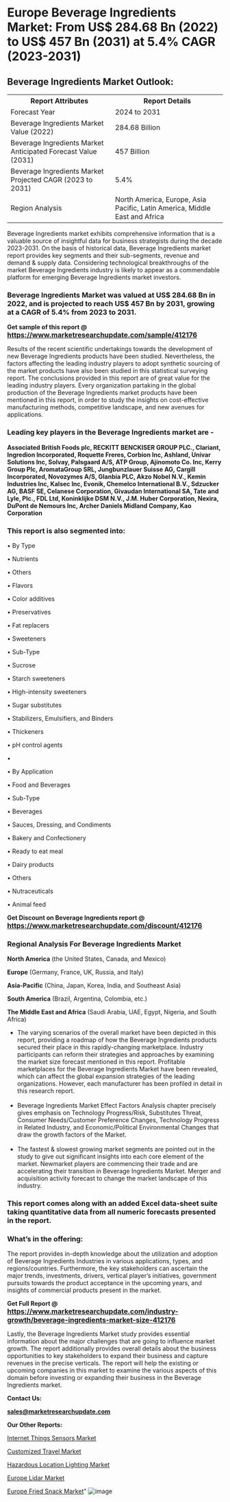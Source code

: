 # Europe Beverage Ingredients Market: From US$ 284.68 Bn (2022) to US$ 457 Bn (2031) at 5.4% CAGR (2023-2031)

<html>
<body>

<h2>Beverage Ingredients Market Outlook:</h2>

<table>
  <tr>
    <th>Report Attributes</th>
    <th>Report Details</th>
  </tr>
  <tr>
    <td>Forecast Year</td>
    <td>2024 to 2031</td>
  </tr>
  <tr>
    <td>Beverage Ingredients Market Value (2022)</td>
    <td>284.68 Billion</td>
  </tr>
  <tr>
    <td>Beverage Ingredients Market Anticipated Forecast Value (2031)</td>
    <td>457 Billion</td>
  </tr>
  <tr>
    <td>Beverage Ingredients Market Projected CAGR (2023 to 2031)</td>
    <td>5.4%</td>
  </tr>
  <tr>
    <td>Region Analysis</td>
    <td>North America, Europe, Asia Pacific, Latin America, Middle East and Africa</td>
  </tr>
</table>

</body>
</html>

Beverage Ingredients market exhibits comprehensive information that is a valuable source of insightful data for business strategists during the decade 2023-2031. On the basis of historical data, Beverage Ingredients market report provides key segments and their sub-segments, revenue and demand &amp; supply data. Considering technological breakthroughs of the market Beverage Ingredients industry is likely to appear as a commendable platform for emerging Beverage Ingredients market investors.

<strong><h3>Beverage Ingredients Market was valued at US$ 284.68 Bn in 2022, and is projected to reach US$ 457 Bn by 2031, growing at a CAGR of 5.4% from 2023 to 2031.</h3></strong>

<strong>Get sample of this report @ <a href=https://www.marketresearchupdate.com/sample/412176><font size=3 color=#0000ff>https://www.marketresearchupdate.com/sample/412176</font></a></strong>

Results of the recent scientific undertakings towards the development of new Beverage Ingredients products have been studied. Nevertheless, the factors affecting the leading industry players to adopt synthetic sourcing of the market products have also been studied in this statistical surveying report. The conclusions provided in this report are of great value for the leading industry players. Every organization partaking in the global production of the Beverage Ingredients market products have been mentioned in this report, in order to study the insights on cost-effective manufacturing methods, competitive landscape, and new avenues for applications.

<strong><h3>Leading key players in the Beverage Ingredients market are -</h3></strong>

<strong>Associated British Foods plc, RECKITT BENCKISER GROUP PLC., Clariant, Ingredion Incorporated, Roquette Freres, Corbion Inc, Ashland, Univar Solutions Inc, Solvay, Palsgaard A/S, ATP Group, Ajinomoto Co. Inc, Kerry Group Plc, AromataGroup SRL, Jungbunzlauer Suisse AG, Cargill Incorporated, Novozymes A/S, Glanbia PLC, Akzo Nobel N.V., Kemin Industries Inc, Kalsec Inc, Evonik, Chemelco International B.V., Sdzucker AG, BASF SE, Celanese Corporation, Givaudan International SA, Tate and Lyle, Plc., FDL Ltd, Koninklijke DSM N.V., J.M. Huber Corporation, Nexira, DuPont de Nemours Inc, Archer Daniels Midland Company, Kao Corporation</strong>

<strong><h3>This report is also segmented into:</h3></strong>

• By Type

• Nutrients

• Others

• Flavors

• Color additives

• Preservatives

• Fat replacers

• Sweeteners

• Sub-Type

• Sucrose

• Starch sweeteners

• High-intensity sweeteners

• Sugar substitutes

• Stabilizers, Emulsifiers, and Binders

• Thickeners

• pH control agents

• 

• By Application

• Food and Beverages

• Sub-Type

• Beverages

• Sauces, Dressing, and Condiments

• Bakery and Confectionery

• Ready to eat meal

• Dairy products

• Others

• Nutraceuticals

• Animal feed

<strong>Get Discount on Beverage Ingredients report @ <a href=https://www.marketresearchupdate.com/discount/412176><font size=3 color=#0000ff>https://www.marketresearchupdate.com/discount/412176</font></a></strong>

<strong><h3>Regional Analysis For Beverage Ingredients Market</h3></strong>

<strong>North America</strong> (the United States, Canada, and Mexico)

<strong>Europe</strong> (Germany, France, UK, Russia, and Italy)

<strong>Asia-Pacific</strong> (China, Japan, Korea, India, and Southeast Asia)

<strong>South America</strong> (Brazil, Argentina, Colombia, etc.)

<strong>The Middle East and Africa</strong> (Saudi Arabia, UAE, Egypt, Nigeria, and South Africa)

<ul>
  <li>The varying scenarios of the overall market have been depicted in this report, providing a roadmap of how the Beverage Ingredients products secured their place in this rapidly-changing marketplace. Industry participants can reform their strategies and approaches by examining the market size forecast mentioned in this report. Profitable marketplaces for the Beverage Ingredients Market have been revealed, which can affect the global expansion strategies of the leading organizations. However, each manufacturer has been profiled in detail in this research report.</li><br>
  <li>Beverage Ingredients Market Effect Factors Analysis chapter precisely gives emphasis on Technology Progress/Risk, Substitutes Threat, Consumer Needs/Customer Preference Changes, Technology Progress in Related Industry, and Economic/Political Environmental Changes that draw the growth factors of the Market.</li><br>
  <li>The fastest &amp; slowest growing market segments are pointed out in the study to give out significant insights into each core element of the market. Newmarket players are commencing their trade and are accelerating their transition in Beverage Ingredients Market. Merger and acquisition activity forecast to change the market landscape of this industry.</li>
</ul>
<strong><h3>This report comes along with an added Excel data-sheet suite taking quantitative data from all numeric forecasts presented in the report.</h3></strong>

<strong><h3>What’s in the offering:</h3></strong> The report provides in-depth knowledge about the utilization and adoption of Beverage Ingredients Industries in various applications, types, and regions/countries. Furthermore, the key stakeholders can ascertain the major trends, investments, drivers, vertical player’s initiatives, government pursuits towards the product acceptance in the upcoming years, and insights of commercial products present in the market.

<strong>Get Full Report @ <a href=https://www.marketresearchupdate.com/industry-growth/beverage-ingredients-market-size-412176><font size=3 color=#0000ff>https://www.marketresearchupdate.com/industry-growth/beverage-ingredients-market-size-412176</font></a></strong>

Lastly, the Beverage Ingredients Market study provides essential information about the major challenges that are going to influence market growth. The report additionally provides overall details about the business opportunities to key stakeholders to expand their business and capture revenues in the precise verticals. The report will help the existing or upcoming companies in this market to examine the various aspects of this domain before investing or expanding their business in the Beverage Ingredients market.

<strong>Contact Us:</strong>

<strong>sales@marketresearchupdate.com</strong>

<strong>Our Other Reports:</strong>

<a href=https://www.linkedin.com/pulse/internet-things-sensors-market-opportunities>Internet Things Sensors Market</a>

<a href=https://www.linkedin.com/pulse/customized-travel-market-current-business-trends>Customized Travel Market</a>

<a href=https://www.linkedin.com/pulse/hazardous-location-lighting-market-sizing-up-anticipating>Hazardous Location Lighting Market</a>

<a href=https://www.linkedin.com/pulse/europe-lidar-market-2023-booming-across-globe>Europe Lidar Market</a>

<a href=https://www.linkedin.com/pulse/europe-fried-snack-market-size2023-2030-analysis>Europe Fried Snack Market</a>"
![image](https://github.com/rutujamande/Market-Report-Analysis/assets/158454097/20d9e2f6-617e-44db-afe1-b865111ceb59)
